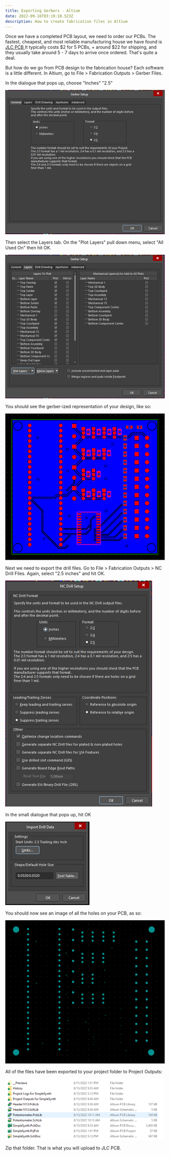```yaml
---
title: Exporting Gerbers - Altium
date: 2022-09-16T03:19:10.523Z
description: How to create fabrication files in Altium
---
```

Once we have a completed PCB layout, we need to order our PCBs. The fastest, cheapest, and most reliable manufacturing house we have found is [JLC PCB ](https://jlcpcb.com/) It typically costs $2 for 5 PCBs, + around $22 for shipping, and they usually take around 5 - 7 days to arrive once ordered. That's quite a deal. 

But how do we go from PCB design to the fabrication house? Each software is a little different. In Altium, go to File > Fabrication Outputs > Gerber Files.

In the dialogue that pops up, choose "Inches" "2.5"

![](/images/gerbers1.png)

Then select the Layers tab. On the "Plot Layers" pull down menu, select "All Used On" then hit OK.

![](/images/gerbers2.png)

You should see the gerber-ized representation of your design, like so:

![](/images/gerbers3.png)

Next we need to export the drill files. Go to File > Fabrication Outputs > NC Drill Files. Again, select "2.5 inches" and hit OK.

![](/images/gerbers4.png)

In the small dialogue that pops up, hit OK 

![](/images/gerbers6.png)

You should now see an image of all the holes on your PCB, as so: 

![](/images/gerbers5.png)

All of the files have been exported to your project folder to Project Outputs: 

![](/images/gerbers7.png)

Zip that folder. That is what you will upload to JLC PCB.